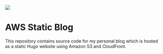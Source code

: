 ![](https://codebuild.eu-west-1.amazonaws.com/badges?uuid=eyJlbmNyeXB0ZWREYXRhIjoiOVdNTVFTb3VMOEx2TW50YUlrdmFmbGlET2RKekdNUFhHM3ZPNGNlekRUK0RGMVoxYzlicm5WZUpERVlsTTJGTlVMVWF2bDVJOXN6R0hLUit0L08yVDdVPSIsIml2UGFyYW1ldGVyU3BlYyI6InE1b0dUU3RYR0RSNkNYSnoiLCJtYXRlcmlhbFNldFNlcmlhbCI6MX0%3D&branch=main)

# AWS Static Blog

This repository contains source code for my personal blog which is hosted as a static Hugo website using
Amazon S3 and CloudFront.
